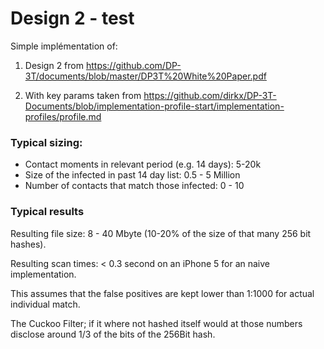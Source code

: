 # Design 2 - test

Simple implémentation of:

1)	Design 2 from  https://github.com/DP-3T/documents/blob/master/DP3T%20White%20Paper.pdf  

2) 	With key params taken from https://github.com/dirkx/DP-3T-Documents/blob/implementation-profile-start/implementation-profiles/profile.md


### Typical sizing:

* Contact moments in relevant period (e.g. 14 days): 5-20k 
* Size of the infected in past 14 day list: 0.5 - 5 Million
* Number of contacts that match those infected: 0 - 10

### Typical results

Resulting file size: 8 - 40 Mbyte (10-20% of the size of that many 256 bit hashes).

Resulting scan times: < 0.3 second on an iPhone 5 for an naive implementation.

This assumes that the false positives are kept lower than 1:1000 for actual individual match.

The Cuckoo Filter; if it where not hashed itself would at those numbers disclose around 1/3 of the bits of the 256Bit hash.


